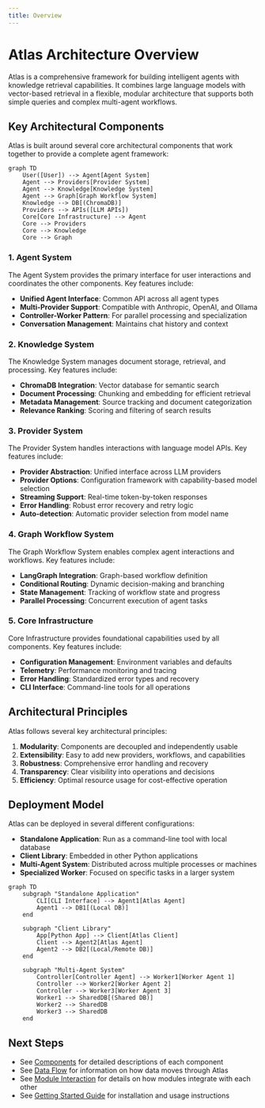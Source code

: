 ```yaml
---
title: Overview
---
```


# Atlas Architecture Overview

Atlas is a comprehensive framework for building intelligent agents with knowledge retrieval capabilities. It combines large language models with vector-based retrieval in a flexible, modular architecture that supports both simple queries and complex multi-agent workflows.

## Key Architectural Components

Atlas is built around several core architectural components that work together to provide a complete agent framework:

```mermaid
graph TD
    User([User]) --> Agent[Agent System]
    Agent --> Providers[Provider System]
    Agent --> Knowledge[Knowledge System]
    Agent --> Graph[Graph Workflow System]
    Knowledge --> DB[(ChromaDB)]
    Providers --> APIs([LLM APIs])
    Core[Core Infrastructure] --> Agent
    Core --> Providers
    Core --> Knowledge
    Core --> Graph
```

### 1. Agent System

The Agent System provides the primary interface for user interactions and coordinates the other components. Key features include:

- **Unified Agent Interface**: Common API across all agent types
- **Multi-Provider Support**: Compatible with Anthropic, OpenAI, and Ollama
- **Controller-Worker Pattern**: For parallel processing and specialization
- **Conversation Management**: Maintains chat history and context

### 2. Knowledge System

The Knowledge System manages document storage, retrieval, and processing. Key features include:

- **ChromaDB Integration**: Vector database for semantic search
- **Document Processing**: Chunking and embedding for efficient retrieval
- **Metadata Management**: Source tracking and document categorization
- **Relevance Ranking**: Scoring and filtering of search results

### 3. Provider System

The Provider System handles interactions with language model APIs. Key features include:

- **Provider Abstraction**: Unified interface across LLM providers
- **Provider Options**: Configuration framework with capability-based model selection
- **Streaming Support**: Real-time token-by-token responses
- **Error Handling**: Robust error recovery and retry logic
- **Auto-detection**: Automatic provider selection from model name

### 4. Graph Workflow System

The Graph Workflow System enables complex agent interactions and workflows. Key features include:

- **LangGraph Integration**: Graph-based workflow definition
- **Conditional Routing**: Dynamic decision-making and branching
- **State Management**: Tracking of workflow state and progress
- **Parallel Processing**: Concurrent execution of agent tasks

### 5. Core Infrastructure

Core Infrastructure provides foundational capabilities used by all components. Key features include:

- **Configuration Management**: Environment variables and defaults
- **Telemetry**: Performance monitoring and tracing
- **Error Handling**: Standardized error types and recovery
- **CLI Interface**: Command-line tools for all operations

## Architectural Principles

Atlas follows several key architectural principles:

1. **Modularity**: Components are decoupled and independently usable
2. **Extensibility**: Easy to add new providers, workflows, and capabilities
3. **Robustness**: Comprehensive error handling and recovery
4. **Transparency**: Clear visibility into operations and decisions
5. **Efficiency**: Optimal resource usage for cost-effective operation

## Deployment Model

Atlas can be deployed in several different configurations:

- **Standalone Application**: Run as a command-line tool with local database
- **Client Library**: Embedded in other Python applications
- **Multi-Agent System**: Distributed across multiple processes or machines
- **Specialized Worker**: Focused on specific tasks in a larger system

```mermaid
graph TD
    subgraph "Standalone Application"
        CLI[CLI Interface] --> Agent1[Atlas Agent]
        Agent1 --> DB1[(Local DB)]
    end

    subgraph "Client Library"
        App[Python App] --> Client[Atlas Client]
        Client --> Agent2[Atlas Agent]
        Agent2 --> DB2[(Local/Remote DB)]
    end

    subgraph "Multi-Agent System"
        Controller[Controller Agent] --> Worker1[Worker Agent 1]
        Controller --> Worker2[Worker Agent 2]
        Controller --> Worker3[Worker Agent 3]
        Worker1 --> SharedDB[(Shared DB)]
        Worker2 --> SharedDB
        Worker3 --> SharedDB
    end
```

## Next Steps

- See [Components](./components.md) for detailed descriptions of each component
- See [Data Flow](./data_flow.md) for information on how data moves through Atlas
- See [Module Interaction](./module_interaction.md) for details on how modules integrate with each other
- See [Getting Started Guide](../guides/getting_started.md) for installation and usage instructions

